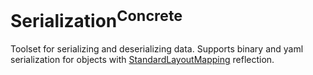 # Serialization<sup>Concrete</sup>

Toolset for serializing and deserializing data. Supports binary and yaml serialization for objects
with [StandardLayoutMapping](../StandardLayoutMapping/README.md) reflection.
